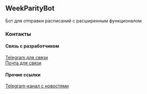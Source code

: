 ﻿## WeekParityBot

Бот для отправки расписаний с расширенным функционалом

### Контакты

#### Связь с разработчиком

[Telegram для связи](https://t.me/diquoks)\
[Почта для связи](mailto:diquoks@yandex.ru)

#### Прочие ссылки

[Telegram-канал с новостями](https://t.me/diquoks_channel)
